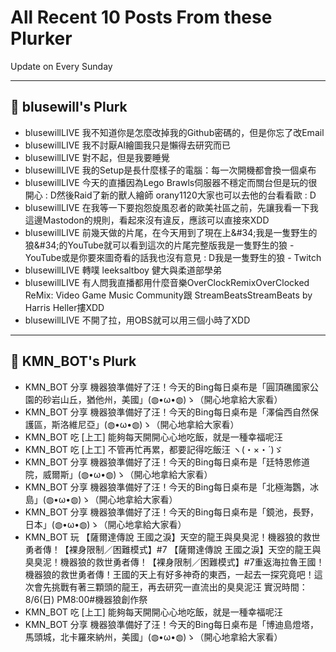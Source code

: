 # All Recent 10 Posts From these Plurker

Update on Every Sunday

---

## 📰 blusewill's Plurk


- blusewillLIVE 我不知道你是怎麼改掉我的Github密碼的，但是你忘了改Email
- blusewillLIVE 我不討厭AI繪圖我只是懶得去研究而已
- blusewillLIVE 對不起，但是我要睡覺
- blusewillLIVE 我的Setup是長什麼樣子的電腦：每一次開機都會換一個桌布
- blusewillLIVE 今天的直播因為Lego Brawls伺服器不穩定而關台但是玩的很開心 : D然後Raid了新的獸人繪師 orany1120大家也可以去他的台看看歐 : D
- blusewillLIVE 在我等一下要抱怨旋風忍者的歐美社區之前，先讓我看一下我這邊Mastodon的規則，看起來沒有違反，應該可以直接來XDD
- blusewillLIVE 前幾天做的片尾，在今天用到了現在上&amp;#34;我是一隻野生的狼&amp;#34;的YouTube就可以看到這次的片尾完整版我是一隻野生的狼 - YouTube或是你要來圖奇看的話我也沒有意見 : D我是一隻野生的狼 - Twitch
- blusewillLIVE 轉噗 leeksaltboy 健大與柔道部學弟
- blusewillLIVE 有人問我直播都用什麼音樂OverClockRemixOverClocked ReMix: Video Game Music Community跟 StreamBeatsStreamBeats by Harris Heller摟XDD
- blusewillLIVE 不開了拉，用OBS就可以用三個小時了XDD

---

## 📰 KMN_BOT's Plurk


- KMN_BOT 分享 機器狼準備好了汪！今天的Bing每日桌布是「圓頂礁國家公園的砂岩山丘，猶他州，美國」(◍•ω•◍)ゝ（開心地拿給大家看）
- KMN_BOT 分享 機器狼準備好了汪！今天的Bing每日桌布是「澤倫西自然保護區，斯洛維尼亞」(◍•ω•◍)ゝ（開心地拿給大家看）
- KMN_BOT 吃 [上工] 能夠每天開開心心地吃飯，就是一種幸福呢汪
- KMN_BOT 吃 [上工] 不管再忙再累，都要記得吃飯汪 ヽ(・×・´)ゞ
- KMN_BOT 分享 機器狼準備好了汪！今天的Bing每日桌布是「廷特恩修道院，威爾斯」(◍•ω•◍)ゝ（開心地拿給大家看）
- KMN_BOT 分享 機器狼準備好了汪！今天的Bing每日桌布是「北極海鸚，冰島」(◍•ω•◍)ゝ（開心地拿給大家看）
- KMN_BOT 分享 機器狼準備好了汪！今天的Bing每日桌布是「鏡池，長野，日本」(◍•ω•◍)ゝ（開心地拿給大家看）
- KMN_BOT 玩 【薩爾達傳說 王國之淚】天空的龍王與臭臭泥！機器狼的救世勇者傳！【裸身限制／困難模式】#7 【薩爾達傳說 王國之淚】天空的龍王與臭臭泥！機器狼的救世勇者傳！【裸身限制／困難模式】#7重返海拉魯王國！機器狼的救世勇者傳！王國的天上有好多神奇的東西，一起去一探究竟吧！這次會先挑戰有著三顆頭的龍王，再去研究一直流出的臭臭泥汪 實況時間：8/6(日) PM8:00#機器狼創作祭
- KMN_BOT 吃 [上工] 能夠每天開開心心地吃飯，就是一種幸福呢汪
- KMN_BOT 分享 機器狼準備好了汪！今天的Bing每日桌布是「博迪島燈塔，馬頭城，北卡羅來納州，美國」(◍•ω•◍)ゝ（開心地拿給大家看）


